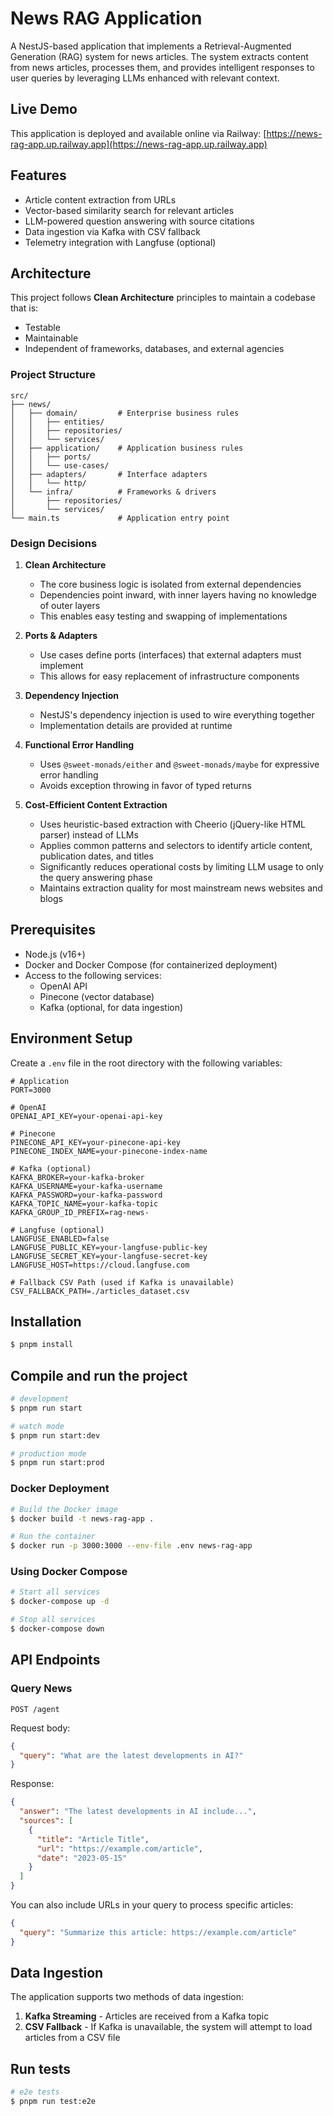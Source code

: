 # News RAG Application

A NestJS-based application that implements a Retrieval-Augmented Generation (RAG) system for news articles. The system extracts content from news articles, processes them, and provides intelligent responses to user queries by leveraging LLMs enhanced with relevant context.

## Live Demo

This application is deployed and available online via Railway:
[https://news-rag-app.up.railway.app](https://news-rag-app.up.railway.app)

## Features

- Article content extraction from URLs
- Vector-based similarity search for relevant articles
- LLM-powered question answering with source citations
- Data ingestion via Kafka with CSV fallback
- Telemetry integration with Langfuse (optional)

## Architecture

This project follows **Clean Architecture** principles to maintain a codebase that is:
- Testable
- Maintainable
- Independent of frameworks, databases, and external agencies

### Project Structure

```
src/
├── news/
│   ├── domain/         # Enterprise business rules
│   │   ├── entities/
│   │   ├── repositories/
│   │   └── services/
│   ├── application/    # Application business rules
│   │   ├── ports/
│   │   └── use-cases/
│   ├── adapters/       # Interface adapters
│   │   └── http/
│   └── infra/          # Frameworks & drivers
│       ├── repositories/
│       └── services/
└── main.ts             # Application entry point
```

### Design Decisions

1. **Clean Architecture**
   - The core business logic is isolated from external dependencies
   - Dependencies point inward, with inner layers having no knowledge of outer layers
   - This enables easy testing and swapping of implementations

2. **Ports & Adapters**
   - Use cases define ports (interfaces) that external adapters must implement
   - This allows for easy replacement of infrastructure components

3. **Dependency Injection**
   - NestJS's dependency injection is used to wire everything together
   - Implementation details are provided at runtime

4. **Functional Error Handling**
   - Uses `@sweet-monads/either` and `@sweet-monads/maybe` for expressive error handling
   - Avoids exception throwing in favor of typed returns

5. **Cost-Efficient Content Extraction**
   - Uses heuristic-based extraction with Cheerio (jQuery-like HTML parser) instead of LLMs
   - Applies common patterns and selectors to identify article content, publication dates, and titles
   - Significantly reduces operational costs by limiting LLM usage to only the query answering phase
   - Maintains extraction quality for most mainstream news websites and blogs

## Prerequisites

- Node.js (v16+)
- Docker and Docker Compose (for containerized deployment)
- Access to the following services:
  - OpenAI API
  - Pinecone (vector database)
  - Kafka (optional, for data ingestion)

## Environment Setup

Create a `.env` file in the root directory with the following variables:

```
# Application
PORT=3000

# OpenAI
OPENAI_API_KEY=your-openai-api-key

# Pinecone
PINECONE_API_KEY=your-pinecone-api-key
PINECONE_INDEX_NAME=your-pinecone-index-name

# Kafka (optional)
KAFKA_BROKER=your-kafka-broker
KAFKA_USERNAME=your-kafka-username
KAFKA_PASSWORD=your-kafka-password
KAFKA_TOPIC_NAME=your-kafka-topic
KAFKA_GROUP_ID_PREFIX=rag-news-

# Langfuse (optional)
LANGFUSE_ENABLED=false
LANGFUSE_PUBLIC_KEY=your-langfuse-public-key
LANGFUSE_SECRET_KEY=your-langfuse-secret-key
LANGFUSE_HOST=https://cloud.langfuse.com

# Fallback CSV Path (used if Kafka is unavailable)
CSV_FALLBACK_PATH=./articles_dataset.csv
```

## Installation

```bash
$ pnpm install
```

## Compile and run the project

```bash
# development
$ pnpm run start

# watch mode
$ pnpm run start:dev

# production mode
$ pnpm run start:prod
```

### Docker Deployment

```bash
# Build the Docker image
$ docker build -t news-rag-app .

# Run the container
$ docker run -p 3000:3000 --env-file .env news-rag-app
```

### Using Docker Compose

```bash
# Start all services
$ docker-compose up -d

# Stop all services
$ docker-compose down
```

## API Endpoints

### Query News

```
POST /agent
```

Request body:
```json
{
  "query": "What are the latest developments in AI?"
}
```

Response:
```json
{
  "answer": "The latest developments in AI include...",
  "sources": [
    {
      "title": "Article Title",
      "url": "https://example.com/article",
      "date": "2023-05-15"
    }
  ]
}
```

You can also include URLs in your query to process specific articles:

```json
{
  "query": "Summarize this article: https://example.com/article"
}
```

## Data Ingestion

The application supports two methods of data ingestion:

1. **Kafka Streaming** - Articles are received from a Kafka topic
2. **CSV Fallback** - If Kafka is unavailable, the system will attempt to load articles from a CSV file

## Run tests

```bash
# e2e tests
$ pnpm run test:e2e
```

